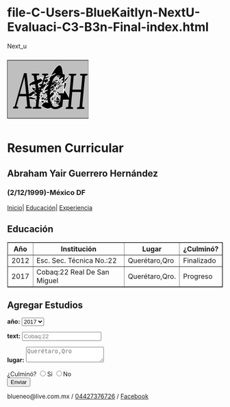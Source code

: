 # file-C-Users-BlueKaitlyn-NextU-Evaluaci-C3-B3n-Final-index.html
Next_u
<!DOCTYPE html>
<html>
  <head>
    <meta charset="utf-8">
    <meta name="viewport" content="width=device-width,user-scalable=no">
    <title>Resumen Curricular</title>
    <svg width="190" height="160" xmlns="http://www.w3.org/2000/svg" xmlns:svg="http://www.w3.org/2000/svg" viewbox="-50 0 700 500">
     <!-- Created with SVG-edit - http://svg-edit.googlecode.com/ -->
     <g>
      <title>Layer 1</title>
      <rect id="svg_4" height="500" width="700" y="-5" x="-49" stroke-linecap="null" stroke-linejoin="null" stroke-dasharray="null" stroke-width="4" stroke="#000000" fill="#bfbfbf"/>
      <path id="svg_1" d="m360,246c-175,120 -207,-36 -207,-36c0,0 291,-42 292,-42c1,0 -24,183 -25,183c-1,0 -185,-207 -185,-207c0,0 177,39 177,39c0,0 -97,180 -99,180c-2,0 -198,-67 -198,-67c0,0 277,-175 277,-175c0,0 -16,253 -30,252c-14,-1 -146,-174 -146,-174c0,0 147,-91 147,-91c0,0 132,227 131,228c-1,1 -313,8 -313,8c0,0 268,-220 264,-216c-4,4 -202,258 -202,258c0,0 95,82 102,-38c7,-120 68,-238 68,-238c0,0 -432,82 -212,128c220,46 241,70 235,20c-6,-50 21,-374 -108,-135c-129,239 -126,267 -24,173c102,-94 252,-252 149,-120c-103,132 -253,275 -199,115c54,-160 208,-160 151,-70c-57,90 -101,210 -49,109c52,-101 -29,-164 -92,-95c-63,69 -234,95 -40,100c194,5 190,117 198,3c8,-114 104,-198 -38,-120c-142,78 -313,63 -146,93c167,30 139,91 168,29c29,-62 -46,-94 -46,-94z" stroke-width="4" stroke="#ffffff" fill="#000000"/>
      <text font-style="italic" stroke="#000000" transform="matrix(10.065260012967725,0,0,19.30268121064515,1076.738654625409,-7284.492368813394) " xml:space="preserve" text-anchor="middle" font-family="serif" font-size="24" id="svg_6" y="398.79277" x="-74.98703" stroke-linecap="null" stroke-linejoin="null" stroke-dasharray="null" stroke-width="0" fill="#000000">AYGH</text>
     </g>
    </svg>
    <h1>Resumen Curricular</h1>
      <h2>Abraham Yair Guerrero Hernández</h2>
        <h3>(2/12/1999)-México DF</h3>
    <a href="index.html">Inicio</a>|
    <a href="educacion.html">Educación</a>|
    <a href="experiencia.html">Experiencia</a>
  </head>
  <body>
    <h2>Educación</h2>
    <table border="1" cellpadding="0" cellspacing="0"/>
      <thead>
        <tr>
          <th>Año</th>
          <th>Institución</th>
          <th>Lugar</th>
          <th>¿Culminó?</th>
        </tr>
      </thead>
      <tbody>
        <tr>
          <td>2012</td>
          <td>Esc. Sec. Técnica No.:22</td>
          <td>Querétaro,Qro</td>
          <td>Finalizado</td>
        </tr>
        <tr>
          <td>2017</td>
          <td>Cobaq:22 Real De San Miguel</td>
          <td>Querétaro,Qro.</td>
          <td>Progreso</td>
        </tr>
      </tbody>
    </table>
    <h2>Agregar Estudios</h2>
    <form autocomplete="on" name="Estudios">
      <label for="año"><strong>año:</strong></label>
      <select name="año">
        <option value="17">2017</option>
        <option value="16">2016</option>
        <option value="15">2015</option>
        <option value="14">2014</option>
        <option value="13">2013</option>
        <option value="12">2012</option>
        <option value="11">2011</option>
        <option value="10">2010</option>
        <option value="9">2009</option>
        <option value="8">2008</option>
        <option value="7">2007</option>
        <option value="6">2006</option>
        <option value="5">2005</option>
        <option value="4">2004</option>
        <option value="3">2003</option>
        <option value="2">2002</option>
        <option value="1">2001</option>
        <option value="0">2000</option>
      </select>
      <p>
        <label for="text"><strong>text:</strong></label>
        <input type="text" name="Institución" placeholder="Cobaq:22" required>
      </p>
      <p>
        <label for="lugar"><strong>lugar:</strong></label>
        <textarea name="lugar" rows="2" cols="20" placeholder="Querétaro,Qro"></textarea>
      </p>
      <label for="¿culmino?">¿Culminó?</label>
        <input type="radio" name="¿culmino?" value="¿culmino?">Si
        <input type="radio" name="¿culmino?" value="¿culmino?">No<br>
      <input type="submit" name="Enviar" value="Enviar">
    </form>
  </body>
  <footer>
    <p>blueneo@live.com.mx / <a href="tel=+0144227376726">04427376726</a> / <a href="https://www.facebook.com/profile.php?id=100018045424068">Facebook</a></p>
  </footer>
</html>
